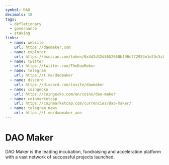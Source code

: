 ```yaml
---
symbol: DAO
decimals: 18
tags:
  - deflationary
  - governance
  - staking
links:
  - name: website
    url: https://daomaker.com
  - name: explorer
    url: https://bscscan.com/token/0x4d2d32d8652058bf98c772953e1df5c5c85d9f45
  - name: twitter
    url: https://twitter.com/TheDaoMaker
  - name: telegram
    url: https://t.me/daomaker
  - name: discord
    url: https://discord.com/invite/daomaker
  - name: coingecko
    url: https://coingecko.com/en/coins/dao-maker
  - name: coinmarketcap
    url: https://coinmarketcap.com/currencies/dao-maker/
  - name: telegram_news
    url: https://t.me/daomaker_ann
---
```


# DAO Maker

DAO Maker is the leading incubation, fundraising and acceleration platform with a vast network of successful projects launched.
